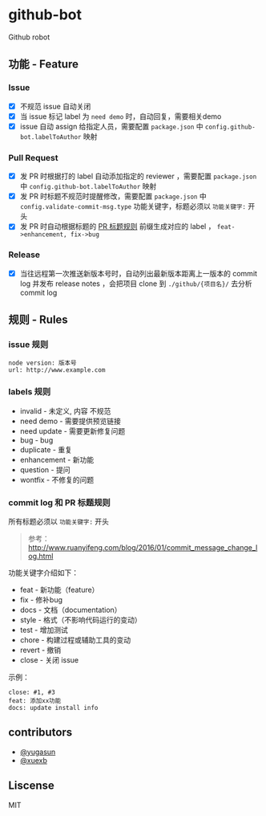 # github-bot

Github robot

## 功能 - Feature

### Issue

- [x] 不规范 issue 自动关闭
- [x] 当 issue 标记 label 为 `need demo` 时，自动回复，需要相关demo
- [x] issue 自动 assign 给指定人员，需要配置 `package.json` 中 `config.github-bot.labelToAuthor` 映射

### Pull Request

- [x] 发 PR 时根据打的 label 自动添加指定的 reviewer ，需要配置 `package.json` 中 `config.github-bot.labelToAuthor` 映射
- [x] 发 PR 时标题不规范时提醒修改，需要配置 `package.json` 中 `config.validate-commit-msg.type` 功能关键字，标题必须以 `功能关键字:` 开头
- [x] 发 PR 时自动根据标题的 [PR 标题规则](https://github.com/xuexb/github-bot#commit-log-和-pr-标题规则) 前缀生成对应的 label ， `feat->enhancement, fix->bug`

### Release

- [x] 当往远程第一次推送新版本号时，自动列出最新版本距离上一版本的 commit log 并发布 release notes ，会把项目 clone 到 `./github/{项目名}/` 去分析 commit log

## 规则 - Rules

### issue 规则

```
node version: 版本号
url: http://www.example.com
```

### labels 规则

- invalid - 未定义, 内容 不规范
- need demo - 需要提供预览链接
- need update - 需要更新修复问题
- bug - bug
- duplicate - 重复
- enhancement - 新功能
- question - 提问
- wontfix - 不修复的问题

### commit log 和 PR 标题规则

所有标题必须以 `功能关键字:` 开头

> 参考： <http://www.ruanyifeng.com/blog/2016/01/commit_message_change_log.html>

功能关键字介绍如下：

- feat - 新功能（feature）
- fix - 修补bug
- docs - 文档（documentation）
- style - 格式（不影响代码运行的变动）
- test - 增加测试
- chore - 构建过程或辅助工具的变动
- revert - 撤销
- close - 关闭 issue

示例：

```
close: #1, #3
feat: 添加xx功能
docs: update install info
```

## contributors

- [@yugasun](https://github.com/yugasun/)
- [@xuexb](https://github.com/xuexb/)

## Liscense

MIT
